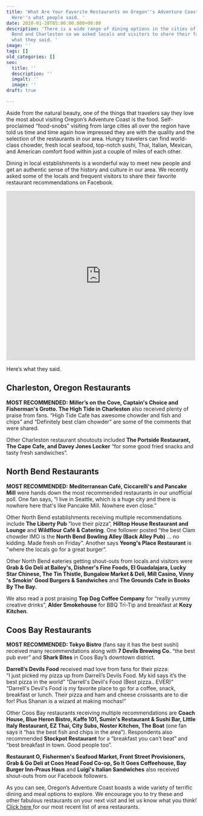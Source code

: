 ```yaml
---
title: 'What Are Your Favorite Restaurants on Oregon''s Adventure Coast? We asked.
  Here''s what people said. '
date: 2020-01-28T05:00:00.000+00:00
description: 'There is a wide range of dining options in the cities of Coos Bay, North
  Bend and Charleston so we asked locals and visitors to share their favorites. Here''s
  what they said. '
image: ''
tags: []
old_categories: []
seo:
  title: ''
  description: ''
  imgalt: ''
  image: ''
draft: true

---
```

Aside from the natural beauty, one of the things that travelers say they love the most about visiting Oregon’s Adventure Coast is the food. Self-proclaimed “food-snobs” visiting from large cities all over the region have told us time and time again how impressed they are with the quality and the selection of the restaurants in our area. Hungry travelers can find world-class chowder, fresh local seafood, top-notch sushi, Thai, Italian, Mexican, and American comfort food within just a couple of miles of each other.

Dining in local establishments is a wonderful way to meet new people and get an authentic sense of the history and culture in our area. We recently asked some of the locals and frequent visitors to share their favorite restaurant recommendations on Facebook.   
<iframe src="https://www.facebook.com/plugins/post.php?href=https%3A%2F%2Fwww.facebook.com%2FOregonsAdventureCoast%2Fposts%2F10157893649951692%3A0&width=500" width="500" height="449" style="border:none;overflow:hidden" scrolling="no" frameborder="0" allowTransparency="true" allow="encrypted-media"></iframe>

Here’s what they said.

## Charleston, Oregon Restaurants

**MOST RECOMMENDED:** **Miller’s on the Cove, Captain's Choice and Fisherman's Grotto. The High Tide in Charleston** also received plenty of praise from fans. “High Tide Cafe has awesome chowder and fish and chips” and “Definitely best clam chowder” are some of the comments that were shared.

Other Charleston restaurant shoutouts included **The Portside Restaurant, The Cape Cafe, and Davey Jones Locker** “for some good fried snacks and tasty fresh sandwiches”.

## North Bend Restaurants

**MOST RECOMMENDED:** **Mediterranean Café, Ciccarelli's and Pancake Mill** were hands down the most recommended restaurants in our unofficial poll. One fan says, “I live in Seattle, which is a huge city and there is nowhere here that's like Pancake Mill. Nowhere even close.”

Other North Bend establishments receiving multiple recommendations include **The Liberty Pub** “love their pizza”, **Hilltop House Restaurant and Lounge** and **Wildflour Café & Catering**. One follower posted “the best Clam chowder IMO is the **North Bend Bowling Alley (Back Alley Pub)** ... no kidding. Made fresh on Friday”. Another says **Yeong's Place Restaurant** is "where the locals go for a great burger”.

Other North Bend eateries getting shout-outs from locals and visitors were  **Grab & Go Deli at Bailey's, Dishner's Fine Foods, El Guadalajara, Lucky Star Chinese, The Tin Thistle, Bungalow Market & Deli, Mill Casino, Vinny 's Smokin' Good Burgers & Sandwiches** and **The Grounds Cafe in Books By The Bay.**

We also read a post praising **Top Dog Coffee Company** for “really yummy creative drinks”, **Alder Smokehouse** for BBQ Tri-Tip and breakfast at **Kozy Kitchen**.

## Coos Bay Restaurants

**MOST RECOMMENDED: Tokyo Bistro** (fans say it has the best sushi) received many recommendations along with **7 Devils Brewing Co.** “the best pub ever” and **Shark Bites** in Coos Bay’s downtown district.

**Darrell’s Devils Food** received mad love from fans for their pizza:  
“I just picked my pizza up from Darrell’s Devils Food. My kid says it’s the best pizza in the world”
“Darrell's Devil's Food (Best pizza.. EVER)”
“Darrell's Devil's Food is my favorite place to go for a coffee, snack, breakfast or lunch. Their pizza and ham and cheese croissants are to die for! Plus Shanan is a wizard at making mochas!”

Other Coos Bay restaurants receiving multiple recommendations are **Coach House, Blue Heron Bistro, Kaffe 101, Sumin's Restaurant & Sushi Bar, Little Italy Restaurant, EZ Thai, City Subs, Noster Kitchen, The Boat** (one fan says it “has the best fish and chips in the area”). Respondents also recommended **Stockpot Restaurant** for a “breakfast you can't beat” and “best breakfast in town. Good people too”.

**Restaurant O, Fishermen's Seafood Market, Front Street Provisioners, Grab & Go Deli at Coos Head Food Co-op, So It Goes Coffeehouse, Bay Burger Inn-Praus Haus** and **Luigi's Italian Sandwiches** also received shout-outs from our Facebook followers.

As you can see, Oregon’s Adventure Coast boasts a wide variety of terrific dining and meal options to explore. We encourage you to try these and other fabulous restaurants on your next visit and let us know what you think! [Click here ](https://www.oregonsadventurecoast.com/dining/)for our most recent list of area restaurants.